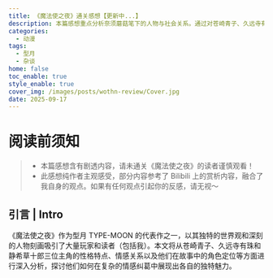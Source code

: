```yaml
---
title: 《魔法使之夜》通关感想【更新中...】
description: 本篇感想重点分析奈须蘑菇笔下的人物与社会关系。通过对苍崎青子、久远寺有珠和静希草十郎的刻画，探讨作品中个体性格、社会性格及人性之间的冲突与融合，揭示角色互动背后的哲学思考与人性深意。
categories:
  - 动漫
tags:
  - 型月
  - 杂谈
home: false
toc_enable: true
style_enable: true
cover_img: /images/posts/wothn-review/Cover.jpg
date: 2025-09-17
---
```


# 阅读前须知
> - 本篇感想含有剧透内容，请未通关《魔法使之夜》的读者谨慎观看！
> - 此感想纯作者主观感受，部分内容参考了 Bilibili 上的赏析内容，融合了我自身的观点。如果有任何观点引起你的反感，请无视～

## 引言 | Intro

《魔法使之夜》作为型月 TYPE-MOON 的代表作之一，以其独特的世界观和深刻的人物刻画吸引了大量玩家和读者（包括我）。本文将从苍崎青子、久远寺有珠和静希草十郎三位主角的性格特点、情感关系以及他们在故事中的角色定位等方面进行深入分析，探讨他们如何在复杂的情感纠葛中展现出各自的独特魅力。